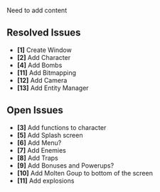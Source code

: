 Need to add content

## Resolved Issues ##
- **[1]** Create Window
- **[2]** Add Character
- **[4]** Add Bombs
- **[11]** Add Bitmapping
- **[12]** Add Camera
- **[13]** Add Entity Manager

## Open Issues ##
- **[3]** Add functions to character
- **[5]** Add Splash screen
- **[6]** Add Menu?
- **[7]** Add Enemies
- **[8]** Add Traps
- **[9]** Add Bonuses and Powerups?
- **[10]** Add Molten Goup to bottom of the screen
- **[11]** Add explosions
